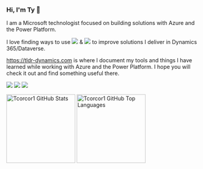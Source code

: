 ### Hi, I'm Ty 👋

I am a Microsoft technologist focused on building solutions with Azure and the Power Platform.

I love finding ways to use <img src="https://img.shields.io/badge/Vue-grey?logo=vue.js&style=plastic" /> & <img src="https://img.shields.io/badge/React-grey?logo=react&style=plastic" /> to improve solutions I deliver in Dynamics 365/Dataverse.

<https://tldr-dynamics.com> is where I document my tools and things I have learned while working with Azure and the Power Platform. I hope you will check it out and find something useful there.

<a href="https://www.linkedin.com/in/ty-corcoran-a62a8221/" alt="LinkedIn" target="_blank"><img src="https://img.shields.io/badge/Connect-blue?logo=linkedin&style=plastic" /></a>
<a href="mailto:tldr.dynamics@gmail.com" target="_blank"><img src="https://img.shields.io/badge/gmail-grey?logo=gmail&style=plastic" /></a>
<a href="https://twitter.com/TyCorcoran5" alt="Twitter" target="_blank"><img src="https://img.shields.io/twitter/follow/TyCorcoran5?label=Follow&style=social" /></a>

<img height="180em" src="https://github-readme-stats.vercel.app/api?username=tcorcor1&count_private=true&show_icons=true&theme=dark&layout=compact&hide=prs,contribs" alt="Tcorcor1 GitHub Stats" />
<img height="180em" src="https://github-readme-stats.vercel.app/api/top-langs/?username=tcorcor1&show_icons=true&locale=en&layout=compact&theme=dark" alt="Tcorcor1 GitHub Top Languages" />
